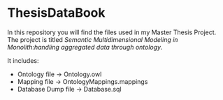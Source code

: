 # ThesisDataBook

In this repository you will find the files used in my Master Thesis Project. The project is titled _Semantic Multidimensional Modeling in Monolith:handling aggregated data through ontology_.

It includes:
- Ontology file → Ontology.owl
- Mapping file → OntologyMappings.mappings
- Database Dump file → Database.sql
